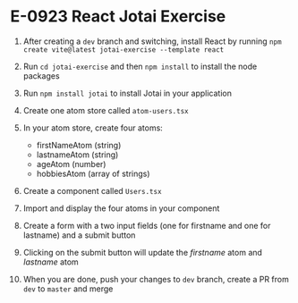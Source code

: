 # E-0923 React Jotai Exercise

1. After creating a `dev` branch and switching, install React by running `npm create vite@latest jotai-exercise --template react`
2. Run `cd jotai-exercise` and then `npm install` to install the node packages
3. Run `npm install jotai` to install Jotai in your application
4. Create one atom store called `atom-users.tsx`
5. In your atom store, create four atoms:
  
   - firstNameAtom (string)
   - lastnameAtom (string)
   - ageAtom (number)
   - hobbiesAtom (array of strings)

6. Create a component called `Users.tsx`
7. Import and display the four atoms in your component
8. Create a form with a two input fields (one for firstname and one for lastname) and a submit button
9. Clicking on the submit button will update the *firstname* atom and *lastname* atom
10. When you are done, push your changes to `dev` branch, create a PR from `dev` to `master` and merge
